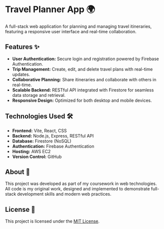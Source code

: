 # Travel Planner App 🌍

A full-stack web application for planning and managing travel itineraries, featuring a responsive user interface and real-time collaboration.

## Features ✨
- **User Authentication:** Secure login and registration powered by Firebase Authentication.  
- **Trip Management:** Create, edit, and delete travel plans with real-time updates.  
- **Collaborative Planning:** Share itineraries and collaborate with others in real-time.  
- **Scalable Backend:** RESTful API integrated with Firestore for seamless data storage and retrieval.  
- **Responsive Design:** Optimized for both desktop and mobile devices.

## Technologies Used 🛠️
- **Frontend:** Vite, React, CSS  
- **Backend:** Node.js, Express, RESTful API  
- **Database:** Firestore (NoSQL)  
- **Authentication:** Firebase Authentication  
- **Hosting:** AWS EC2  
- **Version Control:** GitHub  

## About 📜
This project was developed as part of my coursework in web technologies. All code is my original work, designed and implemented to demonstrate full-stack development skills and modern web practices.

## License 📄
This project is licensed under the [MIT License](./LICENSE).
